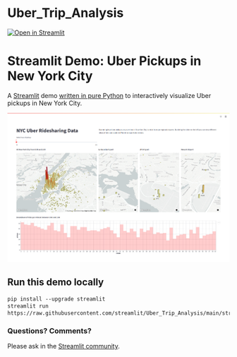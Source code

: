 # Uber_Trip_Analysis
[![Open in Streamlit](https://static.streamlit.io/badges/streamlit_badge_black_white.svg)](https://uber-trip-analysis.streamlit.app/)

# Streamlit Demo: Uber Pickups in New York City
A [Streamlit](https://streamlit.io) demo [written in pure Python](https://github.com/streamlit/Uber_Trip_Analysis/blob/main/streamlit_app.py) to interactively visualize Uber pickups in New York City.

![Final App Animation](https://github.com/Shrilaxmi-16/Uber_Trip_Analysis/blob/main/uber_demo.png "Uber demo")

## Run this demo locally
```
pip install --upgrade streamlit
streamlit run https://raw.githubusercontent.com/streamlit/Uber_Trip_Analysis/main/streamlit_app.py
```

### Questions? Comments?

Please ask in the [Streamlit community](https://discuss.streamlit.io).
